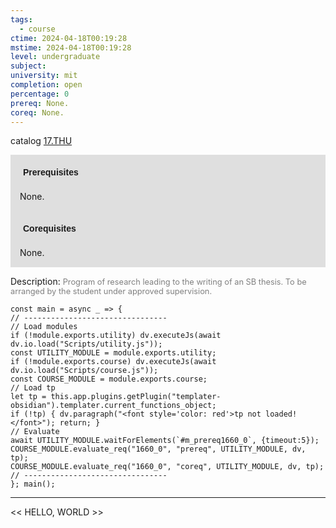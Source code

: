 ```yaml
---
tags:
  - course
ctime: 2024-04-18T00:19:28
mstime: 2024-04-18T00:19:28
level: undergraduate
subject: 
university: mit
completion: open
percentage: 0
prereq: None.
coreq: None.
---
```


catalog [17.THU](http://student.mit.edu/catalog/m17b.html#17.THU)

<span style="display: block; padding: 15px; background-color: rgb(100, 100, 100, 0.2);"><font id="m_prereq1660_0" style="display: block; font-family: Arial, sans-serif; font-weight: bold; padding: 5px">Prerequisites</font><br><span id="prereq1660_0">None.</span></span>
<span style="display: block; padding: 15px; background-color: rgb(100, 100, 100, 0.2);"><font id="m_coreq1660_0" style="display: block; font-family: Arial, sans-serif; font-weight: bold; padding: 5px">Corequisites</font><br><span id="coreq1660_0">None.</span></span>

<font style="">Description:</font>
<font style="color: grey; font-size: 0.8rem;">Program of research leading to the writing of an SB thesis. To be arranged by the student under approved supervision.</font>

```dataviewjs
const main = async _ => {
// --------------------------------
// Load modules
if (!module.exports.utility) dv.executeJs(await dv.io.load("Scripts/utility.js"));
const UTILITY_MODULE = module.exports.utility;
if (!module.exports.course) dv.executeJs(await dv.io.load("Scripts/course.js"));
const COURSE_MODULE = module.exports.course;
// Load tp
let tp = this.app.plugins.getPlugin("templater-obsidian").templater.current_functions_object;
if (!tp) { dv.paragraph("<font style='color: red'>tp not loaded!</font>"); return; }
// Evaluate
await UTILITY_MODULE.waitForElements(`#m_prereq1660_0`, {timeout:5});
COURSE_MODULE.evaluate_req("1660_0", "prereq", UTILITY_MODULE, dv, tp);
COURSE_MODULE.evaluate_req("1660_0", "coreq", UTILITY_MODULE, dv, tp);
// --------------------------------
}; main();
```

---

<< HELLO, WORLD >>
